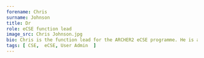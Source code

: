 ```yaml
---
forename: Chris
surname: Johnson
title: Dr
role: eCSE function lead
image_src: Chris Johnson.jpg
bio: Chris is the function lead for the ARCHER2 eCSE programme. He is also a Technical Assessment reviewer.
tags: [ CSE,  eCSE, User Admin  ] 
---
```

